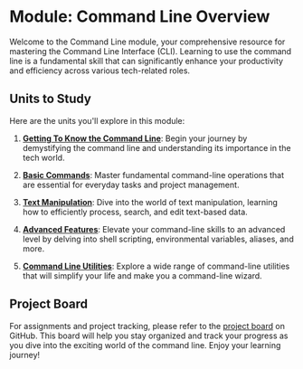 # Module: Command Line Overview

Welcome to the Command Line module, your comprehensive resource for mastering the Command Line Interface (CLI). Learning to use the command line is a fundamental skill that can significantly enhance your productivity and efficiency across various tech-related roles.

## Units to Study

Here are the units you'll explore in this module:

1. **[Getting To Know the Command Line](getting-to-know-the-command-line/getting-to-know-the-command-line.md)**: Begin your journey by demystifying the command line and understanding its importance in the tech world.

2. **[Basic Commands](basic-commands/basic-commands.md)**: Master fundamental command-line operations that are essential for everyday tasks and project management.

3. **[Text Manipulation](text-manipulation/text-manipulation.md)**: Dive into the world of text manipulation, learning how to efficiently process, search, and edit text-based data.

4. **[Advanced Features](advanced-features/advanced-features.md)**: Elevate your command-line skills to an advanced level by delving into shell scripting, environmental variables, aliases, and more.

5. **[Command Line Utilities](command-line-utilities/command-line-utilities.md)**: Explore a wide range of command-line utilities that will simplify your life and make you a command-line wizard.

## Project Board

For assignments and project tracking, please refer to the [project board](https://github.com/orgs/Vets-Who-Code/projects/50) on GitHub. This board will help you stay organized and track your progress as you dive into the exciting world of the command line. Enjoy your learning journey!